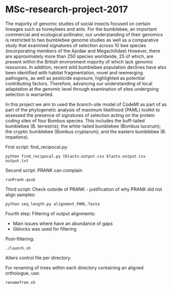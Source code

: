 # MSc-research-project-2017

The majority of genomic studies of social insects focused on certain lineages such as honeybees and 
ants. For the bumblebee, an important commercial and ecological pollinator, our understanding of their 
genomics is restricted to two bumblebee genome studies as well as a comparative study that examined signatures
of selection across 10 bee species (incorporating members of the Apidae and Megachilidae) However, there are 
approximately more than 250 species worldwide, 25 of which, are present within the British environment majority 
of which lack genomic resources. In addition, recent wild bumblebee population declines have also been identified 
with habitat fragmentation, novel and reemerging pathogens, as well as pesticide exposure, highlighted as potential 
contributing factors. Therefore, advancing our understanding of local adaptation at the genomic level through examination
of sites undergoing selection is warranted.

In this project we aim to used the branch-site model of CodeMl as part of as part of the phylogenetic analysis of
maximum likelihood (PAML) toolkit to assessed the presence of signatures of selection acting on the protein coding 
sites of four Bombus species. This includes the buff-tailed bumblebee (B. terrestris); the white-tailed bumblebee 
(Bombus lucorum); the cryptic bumblebee (Bombus cryptarum); and the eastern bumblebee (B. impatiens). 

First script: find_recipocal.py:
```
python find_recipocal.py tblastn.output.csv blastx.output.csv output.txt
```

Second script: PRANK can complain
```
runPrank.qsub
```
Third script: Check outside of PRANK - justification of why PRANK did not align samples:
```
python seq_length.py alignment_PAML.fasta
```
Fourth step: Filtering of output alignments:  
- Main issues where have an abundance of gaps  
- Gblocks was used for filtering <update with command>  

Post-filtering: 
```
./launch.sh
```
Alters control file per directory.  


For renaming of trees within each directory containing an aligned orthologue, use:  
```
renameTree.sh
```
